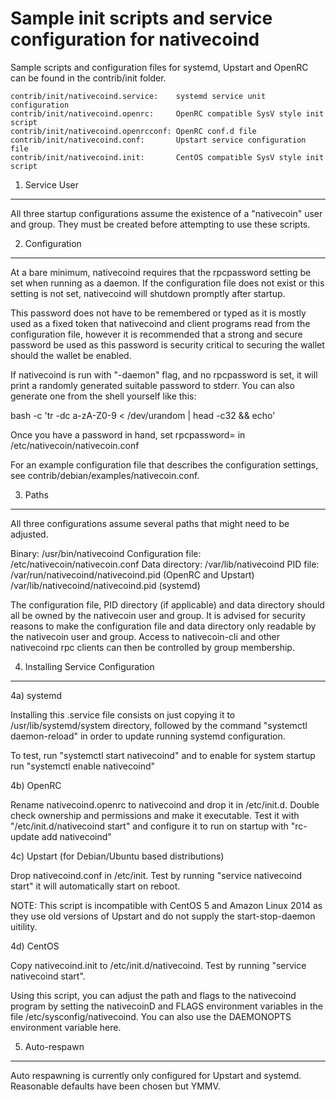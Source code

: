 Sample init scripts and service configuration for nativecoind
==========================================================

Sample scripts and configuration files for systemd, Upstart and OpenRC
can be found in the contrib/init folder.

    contrib/init/nativecoind.service:    systemd service unit configuration
    contrib/init/nativecoind.openrc:     OpenRC compatible SysV style init script
    contrib/init/nativecoind.openrcconf: OpenRC conf.d file
    contrib/init/nativecoind.conf:       Upstart service configuration file
    contrib/init/nativecoind.init:       CentOS compatible SysV style init script

1. Service User
---------------------------------

All three startup configurations assume the existence of a "nativecoin" user
and group.  They must be created before attempting to use these scripts.

2. Configuration
---------------------------------

At a bare minimum, nativecoind requires that the rpcpassword setting be set
when running as a daemon.  If the configuration file does not exist or this
setting is not set, nativecoind will shutdown promptly after startup.

This password does not have to be remembered or typed as it is mostly used
as a fixed token that nativecoind and client programs read from the configuration
file, however it is recommended that a strong and secure password be used
as this password is security critical to securing the wallet should the
wallet be enabled.

If nativecoind is run with "-daemon" flag, and no rpcpassword is set, it will
print a randomly generated suitable password to stderr.  You can also
generate one from the shell yourself like this:

bash -c 'tr -dc a-zA-Z0-9 < /dev/urandom | head -c32 && echo'

Once you have a password in hand, set rpcpassword= in /etc/nativecoin/nativecoin.conf

For an example configuration file that describes the configuration settings,
see contrib/debian/examples/nativecoin.conf.

3. Paths
---------------------------------

All three configurations assume several paths that might need to be adjusted.

Binary:              /usr/bin/nativecoind
Configuration file:  /etc/nativecoin/nativecoin.conf
Data directory:      /var/lib/nativecoind
PID file:            /var/run/nativecoind/nativecoind.pid (OpenRC and Upstart)
                     /var/lib/nativecoind/nativecoind.pid (systemd)

The configuration file, PID directory (if applicable) and data directory
should all be owned by the nativecoin user and group.  It is advised for security
reasons to make the configuration file and data directory only readable by the
nativecoin user and group.  Access to nativecoin-cli and other nativecoind rpc clients
can then be controlled by group membership.

4. Installing Service Configuration
-----------------------------------

4a) systemd

Installing this .service file consists on just copying it to
/usr/lib/systemd/system directory, followed by the command
"systemctl daemon-reload" in order to update running systemd configuration.

To test, run "systemctl start nativecoind" and to enable for system startup run
"systemctl enable nativecoind"

4b) OpenRC

Rename nativecoind.openrc to nativecoind and drop it in /etc/init.d.  Double
check ownership and permissions and make it executable.  Test it with
"/etc/init.d/nativecoind start" and configure it to run on startup with
"rc-update add nativecoind"

4c) Upstart (for Debian/Ubuntu based distributions)

Drop nativecoind.conf in /etc/init.  Test by running "service nativecoind start"
it will automatically start on reboot.

NOTE: This script is incompatible with CentOS 5 and Amazon Linux 2014 as they
use old versions of Upstart and do not supply the start-stop-daemon uitility.

4d) CentOS

Copy nativecoind.init to /etc/init.d/nativecoind. Test by running "service nativecoind start".

Using this script, you can adjust the path and flags to the nativecoind program by
setting the nativecoinD and FLAGS environment variables in the file
/etc/sysconfig/nativecoind. You can also use the DAEMONOPTS environment variable here.

5. Auto-respawn
-----------------------------------

Auto respawning is currently only configured for Upstart and systemd.
Reasonable defaults have been chosen but YMMV.
